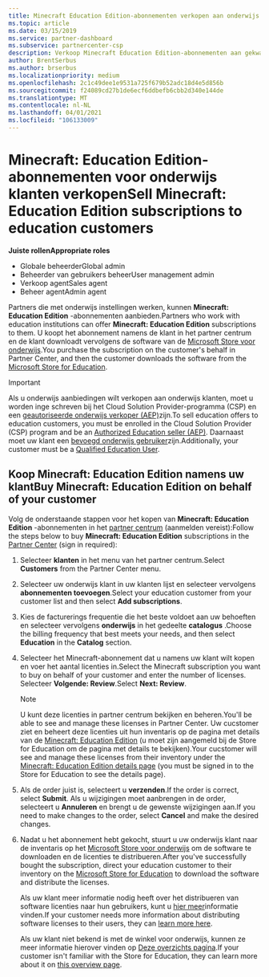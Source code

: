 ```yaml
---
title: Minecraft Education Edition-abonnementen verkopen aan onderwijs klanten
ms.topic: article
ms.date: 03/15/2019
ms.service: partner-dashboard
ms.subservice: partnercenter-csp
description: Verkoop Minecraft Education Edition-abonnementen aan gekwalificeerde onderwijs klanten die ze vervolgens kunnen downloaden uit de micro soft education Store.
author: BrentSerbus
ms.author: brserbus
ms.localizationpriority: medium
ms.openlocfilehash: 2c1c49dee1e9531a725f679b52adc18d4e5d856b
ms.sourcegitcommit: f24089cd27b1de6ecf6ddbefb6cbb2d340e144de
ms.translationtype: MT
ms.contentlocale: nl-NL
ms.lasthandoff: 04/01/2021
ms.locfileid: "106133009"
---
```

# <a name="sell-minecraft-education-edition-subscriptions-to-education-customers"></a><span data-ttu-id="5ae31-103">Minecraft: Education Edition-abonnementen voor onderwijs klanten verkopen</span><span class="sxs-lookup"><span data-stu-id="5ae31-103">Sell Minecraft: Education Edition subscriptions to education customers</span></span>

<span data-ttu-id="5ae31-104">**Juiste rollen**</span><span class="sxs-lookup"><span data-stu-id="5ae31-104">**Appropriate roles**</span></span>

- <span data-ttu-id="5ae31-105">Globale beheerder</span><span class="sxs-lookup"><span data-stu-id="5ae31-105">Global admin</span></span>
- <span data-ttu-id="5ae31-106">Beheerder van gebruikers beheer</span><span class="sxs-lookup"><span data-stu-id="5ae31-106">User management admin</span></span>
- <span data-ttu-id="5ae31-107">Verkoop agent</span><span class="sxs-lookup"><span data-stu-id="5ae31-107">Sales agent</span></span>
- <span data-ttu-id="5ae31-108">Beheer agent</span><span class="sxs-lookup"><span data-stu-id="5ae31-108">Admin agent</span></span>

<span data-ttu-id="5ae31-109">Partners die met onderwijs instellingen werken, kunnen **Minecraft: Education Edition** -abonnementen aanbieden.</span><span class="sxs-lookup"><span data-stu-id="5ae31-109">Partners who work with education institutions can offer **Minecraft: Education Edition** subscriptions to them.</span></span> <span data-ttu-id="5ae31-110">U koopt het abonnement namens de klant in het partner centrum en de klant downloadt vervolgens de software van de [Microsoft Store voor onderwijs](https://educationstore.microsoft.com).</span><span class="sxs-lookup"><span data-stu-id="5ae31-110">You purchase the subscription on the customer's behalf in Partner Center, and then the customer downloads the software from the [Microsoft Store for Education](https://educationstore.microsoft.com).</span></span> 

>[!IMPORTANT]
><span data-ttu-id="5ae31-111">Als u onderwijs aanbiedingen wilt verkopen aan onderwijs klanten, moet u worden inge schreven bij het Cloud Solution Provider-programma (CSP) en een [geautoriseerde onderwijs verkoper (AEP)](https://www.mepn.com)zijn.</span><span class="sxs-lookup"><span data-stu-id="5ae31-111">To sell education offers to education customers, you must be enrolled in the Cloud Solution Provider (CSP) program and be an [Authorized Education seller (AEP)](https://www.mepn.com).</span></span> <span data-ttu-id="5ae31-112">Daarnaast moet uw klant een [bevoegd onderwijs gebruiker](https://www.microsoftvolumelicensing.com/DocumentSearch.aspx?Mode=3&DocumentTypeId=7)zijn.</span><span class="sxs-lookup"><span data-stu-id="5ae31-112">Additionally, your customer must be a [Qualified Education User](https://www.microsoftvolumelicensing.com/DocumentSearch.aspx?Mode=3&DocumentTypeId=7).</span></span>  

 
## <a name="buy-minecraft-education-edition-on-behalf-of-your-customer"></a><span data-ttu-id="5ae31-113">Koop **Minecraft: Education Edition** namens uw klant</span><span class="sxs-lookup"><span data-stu-id="5ae31-113">Buy **Minecraft: Education Edition** on behalf of your customer</span></span>

<span data-ttu-id="5ae31-114">Volg de onderstaande stappen voor het kopen van **Minecraft: Education Edition** -abonnementen in het [partner centrum](https://partnercenter.microsoft.com/pcv/dashboard/overview
) (aanmelden vereist):</span><span class="sxs-lookup"><span data-stu-id="5ae31-114">Follow the steps below to buy **Minecraft: Education Edition** subscriptions in the [Partner Center](https://partnercenter.microsoft.com/pcv/dashboard/overview
) (sign in required):</span></span>

  1.  <span data-ttu-id="5ae31-115">Selecteer **klanten** in het menu van het partner centrum.</span><span class="sxs-lookup"><span data-stu-id="5ae31-115">Select **Customers** from the Partner Center menu.</span></span>
  
  2.  <span data-ttu-id="5ae31-116">Selecteer uw onderwijs klant in uw klanten lijst en selecteer vervolgens **abonnementen toevoegen**.</span><span class="sxs-lookup"><span data-stu-id="5ae31-116">Select your education customer from your customer list and then select **Add subscriptions**.</span></span>
  
  3.  <span data-ttu-id="5ae31-117">Kies de facturerings frequentie die het beste voldoet aan uw behoeften en selecteer vervolgens **onderwijs** in het gedeelte **catalogus** .</span><span class="sxs-lookup"><span data-stu-id="5ae31-117">Choose the billing frequency that best meets your needs, and then select **Education** in the **Catalog** section.</span></span>

  4.  <span data-ttu-id="5ae31-118">Selecteer het Minecraft-abonnement dat u namens uw klant wilt kopen en voer het aantal licenties in.</span><span class="sxs-lookup"><span data-stu-id="5ae31-118">Select the Minecraft subscription you want to buy on behalf of your customer and enter the number of licenses.</span></span> <span data-ttu-id="5ae31-119">Selecteer **Volgende: Review**.</span><span class="sxs-lookup"><span data-stu-id="5ae31-119">Select **Next: Review**.</span></span>

      >[!NOTE]
      ><span data-ttu-id="5ae31-120">U kunt deze licenties in partner centrum bekijken en beheren.</span><span class="sxs-lookup"><span data-stu-id="5ae31-120">You'll be able to see and manage these licenses in Partner Center.</span></span> <span data-ttu-id="5ae31-121">Uw cucstomer ziet en beheert deze licenties uit hun inventaris op de pagina met details van de [Minecraft: Education Edition](https://educationstore.microsoft.com/store/details/minecraft-education-edition/9nblggh4r2r6) (u moet zijn aangemeld bij de Store for Education om de pagina met details te bekijken).</span><span class="sxs-lookup"><span data-stu-id="5ae31-121">Your cucstomer will see and manage these licenses from their inventory under the [Minecraft: Education Edition details page](https://educationstore.microsoft.com/store/details/minecraft-education-edition/9nblggh4r2r6) (you must be signed in to the Store for Education to see the details page).</span></span> 

  5.  <span data-ttu-id="5ae31-122">Als de order juist is, selecteert u **verzenden**.</span><span class="sxs-lookup"><span data-stu-id="5ae31-122">If the order is correct, select **Submit**.</span></span> <span data-ttu-id="5ae31-123">Als u wijzigingen moet aanbrengen in de order, selecteert u **Annuleren** en brengt u de gewenste wijzigingen aan.</span><span class="sxs-lookup"><span data-stu-id="5ae31-123">If you need to make changes to the order, select **Cancel** and make the desired changes.</span></span>   

  6.  <span data-ttu-id="5ae31-124">Nadat u het abonnement hebt gekocht, stuurt u uw onderwijs klant naar de inventaris op het [Microsoft Store voor onderwijs](https://educationstore.microsoft.com) om de software te downloaden en de licenties te distribueren.</span><span class="sxs-lookup"><span data-stu-id="5ae31-124">After you've successfully bought the subscription, direct your education customer to their inventory on the [Microsoft Store for Education](https://educationstore.microsoft.com) to download the software and distribute the licenses.</span></span>

      <span data-ttu-id="5ae31-125">Als uw klant meer informatie nodig heeft over het distribueren van software licenties naar hun gebruikers, kunt u [hier meer](/education/windows/school-get-minecraft#distribute-minecraft)informatie vinden.</span><span class="sxs-lookup"><span data-stu-id="5ae31-125">If your customer needs more information about distributing software licenses to their users, they can [learn more here](/education/windows/school-get-minecraft#distribute-minecraft).</span></span>  
  
      <span data-ttu-id="5ae31-126">Als uw klant niet bekend is met de winkel voor onderwijs, kunnen ze meer informatie hierover vinden op [Deze overzichts pagina](/microsoft-store/windows-store-for-business-overview).</span><span class="sxs-lookup"><span data-stu-id="5ae31-126">If your customer isn't familiar with the Store for Education, they can learn more about it on [this overview page](/microsoft-store/windows-store-for-business-overview).</span></span>  

